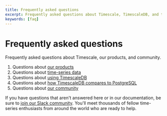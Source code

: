 ```yaml
---
title: Frequently asked questions
excerpt: Frequently asked questions about Timescale, TimescaleDB, and the Timescale community
keywords: [faq]
---
```


# Frequently asked questions

Frequently asked questions about Timescale, our products, and community.

1.  Questions about [our products][products]
1.  Questions about [time-series data][time-series-data]
1.  Questions about [using TimescaleDB][timescaledb]
1.  Questions about [how TimescaleDB compares to PostgreSQL][postgres]
1.  Questions about [our community][community]

If you have questions that aren't answered here or in our documentation, be sure
to [join our Slack community][slack-community]. You'll meet thousands of fellow
time-series enthusiasts from around the world who are ready to help.

[community]: /timescaledb/:currentVersion:/overview/faq/faq-community/
[postgres]: /timescaledb/:currentVersion:/overview/faq/faq-postgres/
[products]: /timescaledb/:currentVersion:/overview/faq/faq-products/
[slack-community]: https://slack.timescale.com
[time-series-data]: /timescaledb/:currentVersion:/overview/faq/faq-timeseries/
[timescaledb]: /timescaledb/:currentVersion:/overview/faq/faq-using-timescaledb/
